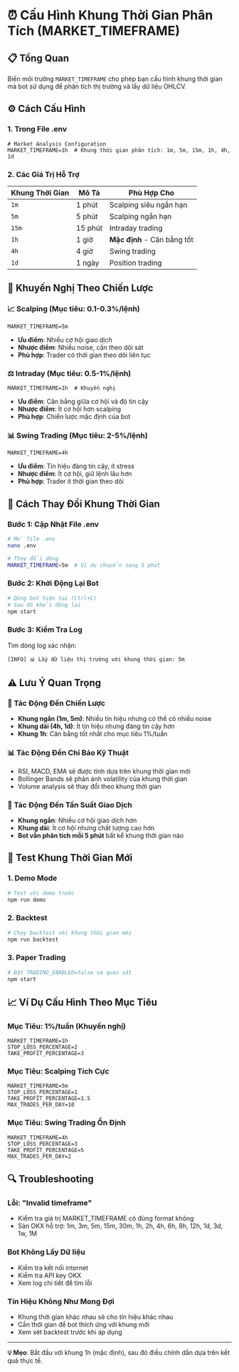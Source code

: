 # ⏰ Cấu Hình Khung Thời Gian Phân Tích (MARKET_TIMEFRAME)

## 📋 Tổng Quan

Biến môi trường `MARKET_TIMEFRAME` cho phép bạn cấu hình khung thời gian mà bot sử dụng để phân tích thị trường và lấy dữ liệu OHLCV.

## ⚙️ Cách Cấu Hình

### 1. Trong File .env
```env
# Market Analysis Configuration
MARKET_TIMEFRAME=1h  # Khung thời gian phân tích: 1m, 5m, 15m, 1h, 4h, 1d
```

### 2. Các Giá Trị Hỗ Trợ

| Khung Thời Gian | Mô Tả | Phù Hợp Cho |
|-----------------|-------|-------------|
| `1m` | 1 phút | Scalping siêu ngắn hạn |
| `5m` | 5 phút | Scalping ngắn hạn |
| `15m` | 15 phút | Intraday trading |
| `1h` | 1 giờ | **Mặc định** - Cân bằng tốt |
| `4h` | 4 giờ | Swing trading |
| `1d` | 1 ngày | Position trading |

## 🎯 Khuyến Nghị Theo Chiến Lược

### 📈 Scalping (Mục tiêu: 0.1-0.3%/lệnh)
```env
MARKET_TIMEFRAME=5m
```
- **Ưu điểm**: Nhiều cơ hội giao dịch
- **Nhược điểm**: Nhiều noise, cần theo dõi sát
- **Phù hợp**: Trader có thời gian theo dõi liên tục

### ⚖️ Intraday (Mục tiêu: 0.5-1%/lệnh)
```env
MARKET_TIMEFRAME=1h  # Khuyến nghị
```
- **Ưu điểm**: Cân bằng giữa cơ hội và độ tin cậy
- **Nhược điểm**: Ít cơ hội hơn scalping
- **Phù hợp**: Chiến lược mặc định của bot

### 📊 Swing Trading (Mục tiêu: 2-5%/lệnh)
```env
MARKET_TIMEFRAME=4h
```
- **Ưu điểm**: Tín hiệu đáng tin cậy, ít stress
- **Nhược điểm**: Ít cơ hội, giữ lệnh lâu hơn
- **Phù hợp**: Trader ít thời gian theo dõi

## 🔧 Cách Thay Đổi Khung Thời Gian

### Bước 1: Cập Nhật File .env
```bash
# Mở file .env
nano .env

# Thay đổi dòng
MARKET_TIMEFRAME=5m  # Ví dụ chuyển sang 5 phút
```

### Bước 2: Khởi Động Lại Bot
```bash
# Dừng bot hiện tại (Ctrl+C)
# Sau đó khởi động lại
npm start
```

### Bước 3: Kiểm Tra Log
Tìm dòng log xác nhận:
```
[INFO] 📊 Lấy dữ liệu thị trường với khung thời gian: 5m
```

## ⚠️ Lưu Ý Quan Trọng

### 🎯 Tác Động Đến Chiến Lược
- **Khung ngắn (1m, 5m)**: Nhiều tín hiệu nhưng có thể có nhiều noise
- **Khung dài (4h, 1d)**: Ít tín hiệu nhưng đáng tin cậy hơn
- **Khung 1h**: Cân bằng tốt nhất cho mục tiêu 1%/tuần

### 📊 Tác Động Đến Chỉ Báo Kỹ Thuật
- RSI, MACD, EMA sẽ được tính dựa trên khung thời gian mới
- Bollinger Bands sẽ phản ánh volatility của khung thời gian
- Volume analysis sẽ thay đổi theo khung thời gian

### 🔄 Tác Động Đến Tần Suất Giao Dịch
- **Khung ngắn**: Nhiều cơ hội giao dịch hơn
- **Khung dài**: Ít cơ hội nhưng chất lượng cao hơn
- **Bot vẫn phân tích mỗi 5 phút** bất kể khung thời gian nào

## 🧪 Test Khung Thời Gian Mới

### 1. Demo Mode
```bash
# Test với demo trước
npm run demo
```

### 2. Backtest
```bash
# Chạy backtest với khung thời gian mới
npm run backtest
```

### 3. Paper Trading
```bash
# Đặt TRADING_ENABLED=false và quan sát
npm start
```

## 📈 Ví Dụ Cấu Hình Theo Mục Tiêu

### Mục Tiêu: 1%/tuần (Khuyến nghị)
```env
MARKET_TIMEFRAME=1h
STOP_LOSS_PERCENTAGE=2
TAKE_PROFIT_PERCENTAGE=3
```

### Mục Tiêu: Scalping Tích Cực
```env
MARKET_TIMEFRAME=5m
STOP_LOSS_PERCENTAGE=1
TAKE_PROFIT_PERCENTAGE=1.5
MAX_TRADES_PER_DAY=10
```

### Mục Tiêu: Swing Trading Ổn Định
```env
MARKET_TIMEFRAME=4h
STOP_LOSS_PERCENTAGE=3
TAKE_PROFIT_PERCENTAGE=5
MAX_TRADES_PER_DAY=2
```

## 🔍 Troubleshooting

### Lỗi: "Invalid timeframe"
- Kiểm tra giá trị MARKET_TIMEFRAME có đúng format không
- Sàn OKX hỗ trợ: 1m, 3m, 5m, 15m, 30m, 1h, 2h, 4h, 6h, 8h, 12h, 1d, 3d, 1w, 1M

### Bot Không Lấy Dữ liệu
- Kiểm tra kết nối internet
- Kiểm tra API key OKX
- Xem log chi tiết để tìm lỗi

### Tín Hiệu Không Như Mong Đợi
- Khung thời gian khác nhau sẽ cho tín hiệu khác nhau
- Cần thời gian để bot thích ứng với khung mới
- Xem xét backtest trước khi áp dụng

---

**💡 Mẹo**: Bắt đầu với khung 1h (mặc định), sau đó điều chỉnh dần dựa trên kết quả thực tế.